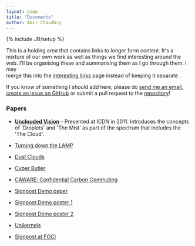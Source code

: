 ```yaml
---
layout: page
title: "Documents"
author: Amir Chaudhry
---
```

{% include JB/setup %}

<div class="services-box">
    <div style="float: right; margin-left: 20px;" class="icon">
        <span class="icon-file-text"></span>
    </div>
</div>

This is a holding area that contains links to longer form content. It's a 
mixture of our own work as well as things we find interesting around the web.
I'll be organising these and summarising them as I go through them.  I may  
merge this into the [interesting links][] page instead of keeping it separate
.

If you know of something I should add here, please do 
[send me an email][amir-email], 
[create an issue on GitHub][issue] or
submit a pull request to the [repository][]!

[amir-email]: mailto:amir@nymote.com?subject=New%20link%20to%20consider!
[issue]: https://github.com/nymote/nymote.github.io/issues/new
[repository]: https://github.com/nymote/nymote.github.io
[interesting links]: http://nymote.org/links

### Papers

- **[Unclouded Vision](/docs/2011-icdn-unclouded-vision.pdf)** - Presented at ICDN in 2011. Introduces the concepts of 'Droplets' and 'The Mist' as part of the spectrum that includes the 'The Cloud'.

- [Turning down the LAMP](/docs/2010-hotcloud-lamp.pdf)

- [Dust Clouds](/docs/2010-iswp-dustclouds.pdf)

- [Cyber Butler](/docs/2010-smarte-privacybutler.pdf)

- [CAWARE: Confidential Carbon Commuting](docs/2012-mpm-caware.pdf)

- [Signpost Demo paper](/docs/2012-sigcomm-signposts-demo.pdf)

- [Signpost Demo poster 1](/docs/2012-sigcomm-signposts-poster.pdf)

- [Signpost Demo poster 2](/docs/2012-signpost-poster-a4.pdf)

- [Unikernels](/docs/2013-asplos-mirage.pdf)

- [Signpost at FOCI](/docs/2013-foci-signposts.pdf)






